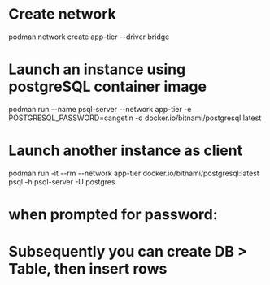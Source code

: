 # Create network 
podman network create app-tier --driver bridge

# Launch an instance using postgreSQL container image
podman run --name psql-server --network app-tier -e POSTGRESQL_PASSWORD=cangetin -d docker.io/bitnami/postgresql:latest

# Launch another instance as client
podman run -it --rm --network app-tier docker.io/bitnami/postgresql:latest psql -h psql-server -U postgres

# when prompted for password: <enter cangetin>

# Subsequently you can create DB > Table, then insert rows
